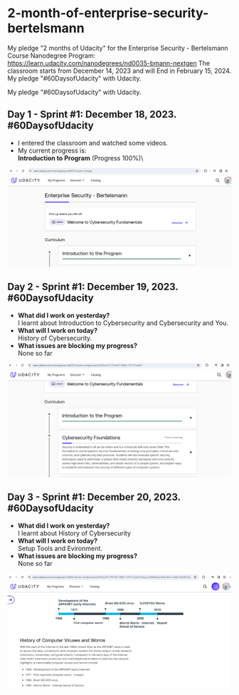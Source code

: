 # 2-month-of-enterprise-security-bertelsmann
My pledge "2 months of Udacity" for the Enterprise Security - Bertelsmann Course Nanodegree Program: https://learn.udacity.com/nanodegrees/nd0035-bmann-nextgen The classroom starts from December 14, 2023 and will End in February 15, 2024.  My pledge "#60DaysofUdacity" with Udacity.


My pledge "#60DaysofUdacity" with Udacity.
## Day 1 - Sprint #1: December 18, 2023. #60DaysofUdacity
- I entered the classroom and watched some videos.
- My current progress is:\
  **Introduction to Program** (Progress 100%)\

![Day 1](images/day-01.png)

## Day 2 - Sprint #1: December 19, 2023. #60DaysofUdacity
- **What did I work on yesterday?**\
  I learnt about Introduction to Cybersecurity and Cybersecurity and You.
- **What will I work on today?**\
  History of Cybersecurity.
- **What issues are blocking my progress?**\
  None so far

![Day 2](images/day-02.png)

## Day 3 - Sprint #1: December 20, 2023. #60DaysofUdacity
- **What did I work on yesterday?**\
  I learnt about History of Cybersecurity
- **What will I work on today?**\
  Setup Tools and Evironment.
- **What issues are blocking my progress?**\
  None so far

![Day 3](images/day-03.png)
